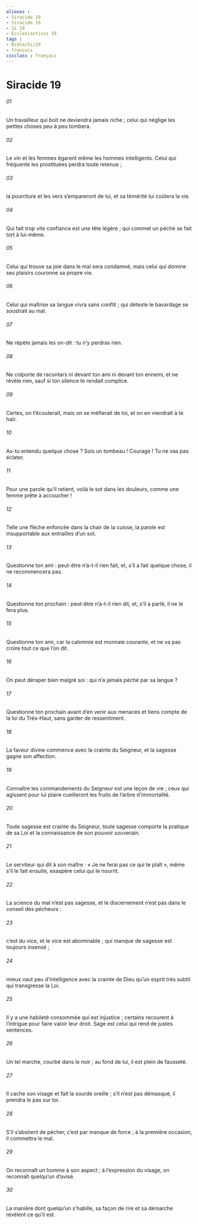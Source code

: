 ```yaml
---
aliases : 
- Siracide 19
- Siracide 19
- Si 19
- Ecclesiasticus 19
tags : 
- Bible/Si/19
- français
cssclass : français
---
```


# Siracide 19

###### 01
Un travailleur qui boit ne deviendra jamais riche ;
celui qui néglige les petites choses peu à peu tombera.
###### 02
Le vin et les femmes égarent même les hommes intelligents.
Celui qui fréquente les prostituées perdra toute retenue ;
###### 03
la pourriture et les vers s’empareront de lui,
et sa témérité lui coûtera la vie.
###### 04
Qui fait trop vite confiance est une tête légère ;
qui commet un péché se fait tort à lui-même.
###### 05
Celui qui trouve sa joie dans le mal sera condamné,
mais celui qui domine ses plaisirs couronne sa propre vie.
###### 06
Celui qui maîtrise sa langue vivra sans conflit ;
qui déteste le bavardage se soustrait au mal.
###### 07
Ne répète jamais les on-dit :
tu n’y perdras rien.
###### 08
Ne colporte de racontars ni devant ton ami ni devant ton ennemi,
et ne révèle rien, sauf si ton silence te rendait complice.
###### 09
Certes, on t’écouterait, mais on se méfierait de toi,
et on en viendrait à te haïr.
###### 10
As-tu entendu quelque chose ? Sois un tombeau !
Courage ! Tu ne vas pas éclater.
###### 11
Pour une parole qu’il retient, voilà le sot dans les douleurs,
comme une femme prête à accoucher !
###### 12
Telle une flèche enfoncée dans la chair de la cuisse,
la parole est insupportable aux entrailles d’un sot.
###### 13
Questionne ton ami : peut-être n’a-t-il rien fait,
et, s’il a fait quelque chose, il ne recommencera pas.
###### 14
Questionne ton prochain : peut-être n’a-t-il rien dit,
et, s’il a parlé, il ne le fera plus.
###### 15
Questionne ton ami, car la calomnie est monnaie courante,
et ne va pas croire tout ce que l’on dit.
###### 16
On peut déraper bien malgré soi :
qui n’a jamais péché par sa langue ?
###### 17
Questionne ton prochain avant d’en venir aux menaces
et tiens compte de la loi du Très-Haut,
sans garder de ressentiment.
###### 18
La faveur divine commence avec la crainte du Seigneur,
et la sagesse gagne son affection.
###### 19
Connaître les commandements du Seigneur
est une leçon de vie ;
ceux qui agissent pour lui plaire
cueilleront les fruits de l’arbre d’immortalité.
###### 20
Toute sagesse est crainte du Seigneur,
toute sagesse comporte la pratique de sa Loi
et la connaissance de son pouvoir souverain.
###### 21
Le serviteur qui dit à son maître : « Je ne ferai pas ce qui te plaît »,
même s’il le fait ensuite, exaspère celui qui le nourrit.
###### 22
La science du mal n’est pas sagesse,
et le discernement n’est pas dans le conseil des pécheurs :
###### 23
c’est du vice, et le vice est abominable ;
qui manque de sagesse est toujours insensé ;
###### 24
mieux vaut peu d’intelligence avec la crainte de Dieu
qu’un esprit très subtil qui transgresse la Loi.
###### 25
Il y a une habileté consommée qui est injustice ;
certains recourent à l’intrigue pour faire valoir leur droit.
Sage est celui qui rend de justes sentences.
###### 26
Un tel marche, courbé dans le noir ;
au fond de lui, il est plein de fausseté.
###### 27
Il cache son visage et fait la sourde oreille ;
s’il n’est pas démasqué, il prendra le pas sur toi.
###### 28
S’il s’abstient de pécher, c’est par manque de force ;
à la première occasion, il commettra le mal.
###### 29
On reconnaît un homme à son aspect ;
à l’expression du visage, on reconnaît quelqu’un d’avisé.
###### 30
La manière dont quelqu’un s’habille, sa façon de rire
et sa démarche révèlent ce qu’il est.
